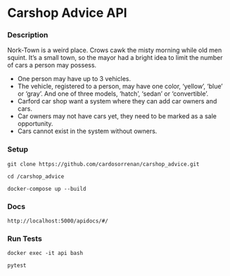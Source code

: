 # Carshop Advice API

### Description

Nork-Town is a weird place. Crows cawk the misty morning while old men squint. It’s a small town, so the mayor had a bright idea to limit the number of cars a person may possess.
- One person may have up to 3 vehicles. 
- The vehicle, registered to a person, may have one color, ‘yellow’, ‘blue’ or ‘gray’. And one of three models, ‘hatch’, ‘sedan’ or ‘convertible’.
- Carford car shop want a system where they can add car owners and cars.
- Car owners may not have cars yet, they need to be marked as a sale opportunity. 
- Cars cannot exist in the system without owners.

### Setup
```
git clone https://github.com/cardosorrenan/carshop_advice.git

cd /carshop_advice

docker-compose up --build
```

### Docs
```
http://localhost:5000/apidocs/#/
```

### Run Tests
```
docker exec -it api bash

pytest
```